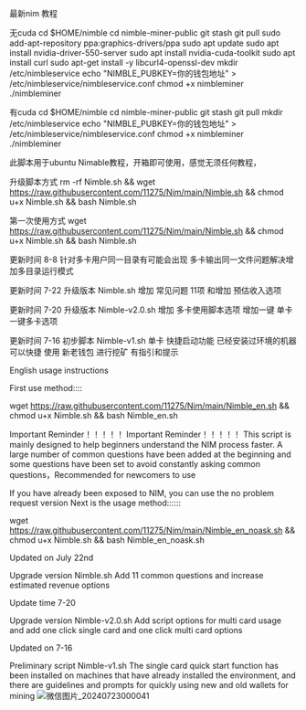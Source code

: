 最新nim 教程

无cuda
cd $HOME/nimble
cd nimble-miner-public
git stash
git pull
sudo add-apt-repository ppa:graphics-drivers/ppa 
sudo apt update 
sudo apt install nvidia-driver-550-server
sudo apt install nvidia-cuda-toolkit
sudo apt install curl
sudo apt-get install -y libcurl4-openssl-dev
mkdir /etc/nimbleservice
echo "NIMBLE_PUBKEY=你的钱包地址" > /etc/nimbleservice/nimbleservice.conf
chmod +x nimbleminer
./nimbleminer

有cuda
cd $HOME/nimble
cd nimble-miner-public
git stash
git pull
mkdir /etc/nimbleservice
echo "NIMBLE_PUBKEY=你的钱包地址" > /etc/nimbleservice/nimbleservice.conf
chmod +x nimbleminer
./nimbleminer



此脚本用于ubuntu Nimable教程，开箱即可使用，感觉无须任何教程，

升级脚本方式
rm -rf  Nimble.sh && wget https://raw.githubusercontent.com/11275/Nim/main/Nimble.sh && chmod u+x Nimble.sh && bash Nimble.sh 


第一次使用方式 
wget https://raw.githubusercontent.com/11275/Nim/main/Nimble.sh && chmod u+x Nimble.sh && bash Nimble.sh 

更新时间 8-8
针对多卡用户同一目录有可能会出现 多卡输出同一文件问题解决增加多目录运行模式

更新时间 7-22
升级版本 Nimble.sh
增加 常见问题 11项  和增加  预估收入选项

更新时间 7-20
升级版本 Nimble-v2.0.sh
增加 多卡使用脚本选项  增加一键 单卡 一键多卡选项


更新时间 7-16
初步脚本 Nimble-v1.sh
单卡 快捷启动功能 已经安装过环境的机器 可以快捷 使用  新老钱包 进行挖矿  有指引和提示


English usage instructions



First use method::::


wget https://raw.githubusercontent.com/11275/Nim/main/Nimble_en.sh && chmod u+x Nimble.sh && bash Nimble_en.sh 

Important Reminder！！！！！
Important Reminder！！！！！
This script is mainly designed to help beginners understand the NIM process faster. A large number of common questions have been added at the beginning and some questions have been set to avoid constantly asking common questions，Recommended for newcomers to use

If you have already been exposed to NIM, you can use the no problem request version
Next is the usage method::::::

wget https://raw.githubusercontent.com/11275/Nim/main/Nimble_en_noask.sh && chmod u+x Nimble.sh && bash Nimble_en_noask.sh 


Updated on July 22nd

Upgrade version Nimble.sh
Add 11 common questions and increase estimated revenue options

Update time 7-20

Upgrade version Nimble-v2.0.sh
Add script options for multi card usage and add one click single card and one click multi card options

Updated on 7-16

Preliminary script Nimble-v1.sh
The single card quick start function has been installed on machines that have already installed the environment, and there are guidelines and prompts for quickly using new and old wallets for mining
![微信图片_20240723000041](https://github.com/user-attachments/assets/c75104a6-492d-4b1b-ae7f-8dfdbb3c7801)
